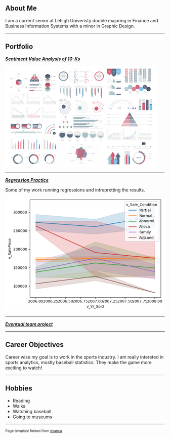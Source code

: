 ## About Me

I am a current senior at Lehigh Univeristy double majoring in Finance and Business Information Systems with a minor in Graphic Design.



---

## Portfolio

<!-- You can link to other websites, PDFs in this repo, and other pages in this repo -->

_**[Sentiment Value Analysis of 10-Ks](midterm_report_summary)**_

<img src="images/dummy_thumbnail.jpg?raw=true"/>

---

_**[Regression Practice](Regression)**_

Some of my work running regressions and intrepretting the results.

<img src="images/output_5_0.png?raw=true"/>

---

_**[Eventual team project](https://jerseyk.github.io/Final-Project_Sunset-website/)**_



---

## Career Objectives

Career wise my goal is to work in the sports industry. I am really intereted in sports analytics, mostly baseball statistics. They make the game more exciting to watch!

---

## Hobbies

- Reading
- Walks
- Watching baseball
- Going to museums

---
<p style="font-size:11px">Page template forked from <a href="https://github.com/evanca/quick-portfolio">evanca</a></p>
<!-- Remove above link if you don't want to attibute -->
